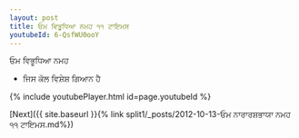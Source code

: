 ```yaml
---
layout: post
title: ਓਮ ਵਿਭੂਧਿਆ ਨਮਹ ੧੧ ਟਾਇਮਸ
youtubeId: 6-QsfWU0ooY
---
```

 
 
 ਓਮ ਵਿਭੂਧਿਆ ਨਮਹ  
 
 -  ਜਿਸ ਕੋਲ ਵਿਸ਼ੇਸ਼ ਗਿਆਨ ਹੈ 
 
  
 
  
 
 
 
 
 
 


{% include youtubePlayer.html id=page.youtubeId %}
 
[Next]({{ site.baseurl }}{% link  split1/_posts/2012-10-13-ਓਮ ਨਾਰਾਰਸ਼ਭਾਯਾ ਨਮਹ ੧੧ ਟਾਇਮਸ.md%})
 

